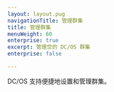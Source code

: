 ```yaml
---
layout: layout.pug
navigationTitle: 管理群集
title: 管理群集
menuWeight: 60
enterprise: true
excerpt: 管理您的 DC/OS 群集
enterprise: false

---
```


DC/OS 支持便捷地设置和管理群集。
